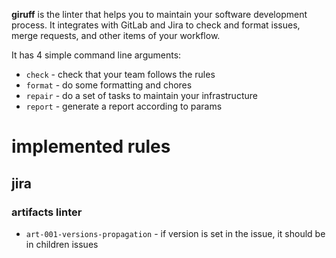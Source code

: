 **giruff** is the linter that helps you to maintain your software development process. It
integrates with GitLab and Jira to check and format issues, merge requests, and other items of your
workflow.

It has 4 simple command line arguments:

* `check` - check that your team follows the rules
* `format` - do some formatting and chores
* `repair` - do a set of tasks to maintain your infrastructure
* `report` - generate a report according to params

# implemented rules

## jira

### artifacts linter

* `art-001-versions-propagation` - if version is set in the issue, it should be in children issues